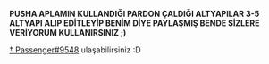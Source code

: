 **PUSHA APLAMIN KULLANDIĞI PARDON ÇALDIĞI ALTYAPILAR 3-5 ALTYAPI ALIP EDİTLEYİP BENİM DİYE PAYLAŞMIŞ BENDE SİZLERE VERİYORUM KULLANIRSINIZ ;)**




[† Passenger#9548](https://discord.com/users/798257622033367070) ulaşabilirsiniz :D
